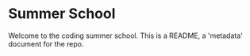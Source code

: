 # Summer School

Welcome to the coding summer school. This is a README, a 'metadata' document for the repo.
